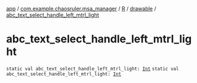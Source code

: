 [app](../../../index.md) / [com.example.chaosruler.msa_manager](../../index.md) / [R](../index.md) / [drawable](index.md) / [abc_text_select_handle_left_mtrl_light](.)

# abc_text_select_handle_left_mtrl_light

`static val abc_text_select_handle_left_mtrl_light: `[`Int`](https://kotlinlang.org/api/latest/jvm/stdlib/kotlin/-int/index.html)
`static val abc_text_select_handle_left_mtrl_light: `[`Int`](https://kotlinlang.org/api/latest/jvm/stdlib/kotlin/-int/index.html)